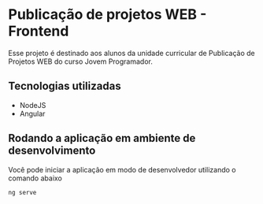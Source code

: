 # Publicação de projetos WEB - Frontend

Esse projeto é destinado aos alunos da unidade curricular de Publicação de Projetos WEB do curso Jovem Programador.


## Tecnologias utilizadas
- NodeJS
- Angular

## Rodando a aplicação em ambiente de desenvolvimento

Você pode iniciar a aplicação em modo de desenvolvedor utilizando o comando abaixo
```shell script
ng serve
```